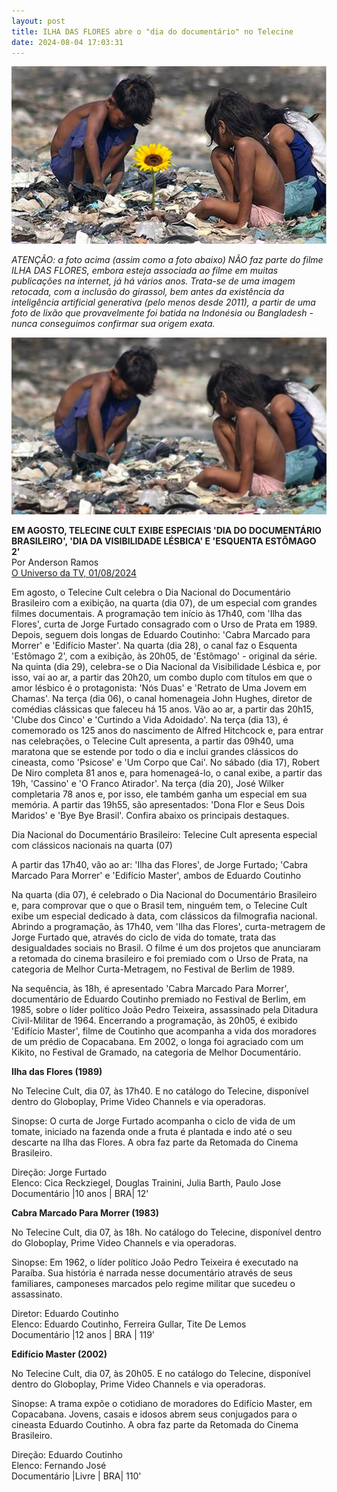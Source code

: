 ```yaml
---
layout: post
title: ILHA DAS FLORES abre o "dia do documentário" no Telecine
date: 2024-08-04 17:03:31
---
```

![](/uploads/falsa-com-girassol.jpg)

*ATENÇÃO: a foto acima (assim como a foto abaixo) NÃO faz parte do filme ILHA DAS FLORES, embora esteja associada ao filme em muitas publicações na internet, já há vários anos. Trata-se de uma imagem retocada, com a inclusão do girassol, bem antes da existência da inteligência artificial generativa (pelo menos desde 2011), a partir de uma foto de lixão que provavelmente foi batida na Indonésia ou Bangladesh - nunca conseguimos confirmar sua origem exata.*

![](/uploads/falsa-sem-girassol.jpg)

**EM AGOSTO, TELECINE CULT EXIBE ESPECIAIS 'DIA DO DOCUMENTÁRIO BRASILEIRO', 'DIA DA VISIBILIDADE LÉSBICA' E 'ESQUENTA ESTÔMAGO 2'**\
Por Anderson Ramos\
[O Universo da TV, 01/08/2024](https://www.ouniversodatv.com/2024/08/em-agosto-telecine-cult-exibe-especiais.html#google_vignette)


Em agosto, o Telecine Cult celebra o Dia Nacional do Documentário Brasileiro com a exibição, na quarta (dia 07), de um especial com grandes filmes documentais. A programação tem início às 17h40, com 'Ilha das Flores', curta de Jorge Furtado consagrado com o Urso de Prata em 1989. Depois, seguem dois longas de Eduardo Coutinho: 'Cabra Marcado para Morrer' e 'Edifício Master'. Na quarta (dia 28), o canal faz o Esquenta 'Estômago 2', com a exibição, às 20h05, de 'Estômago' - original da série. Na quinta (dia 29), celebra-se o Dia Nacional da Visibilidade Lésbica e, por isso, vai ao ar, a partir das 20h20, um combo duplo com títulos em que o amor lésbico é o protagonista: 'Nós Duas' e 'Retrato de Uma Jovem em Chamas'. Na terça (dia 06), o canal homenageia John Hughes, diretor de comédias clássicas que faleceu há 15 anos. Vão ao ar, a partir das 20h15, 'Clube dos Cinco' e 'Curtindo a Vida Adoidado'. Na terça (dia 13), é comemorado os 125 anos do nascimento de Alfred Hitchcock e, para entrar nas celebrações, o Telecine Cult apresenta, a partir das 09h40, uma maratona que se estende por todo o dia e inclui grandes clássicos do cineasta, como 'Psicose' e 'Um Corpo que Cai'. No sábado (dia 17), Robert De Niro completa 81 anos e, para homenageá-lo, o canal exibe, a partir das 19h, 'Cassino' e 'O Franco Atirador'. Na terça (dia 20), José Wilker completaria 78 anos e, por isso, ele também ganha um especial em sua memória. A partir das 19h55, são apresentados: 'Dona Flor e Seus Dois Maridos' e 'Bye Bye Brasil'. Confira abaixo os principais destaques.

Dia Nacional do Documentário Brasileiro: Telecine Cult apresenta especial com clássicos nacionais na quarta (07)

A partir das 17h40, vão ao ar: 'Ilha das Flores', de Jorge Furtado; 'Cabra Marcado Para Morrer' e 'Edifício Master', ambos de Eduardo Coutinho

Na quarta (dia 07), é celebrado o Dia Nacional do Documentário Brasileiro e, para comprovar que o que o Brasil tem, ninguém tem, o Telecine Cult exibe um especial dedicado à data, com clássicos da filmografia nacional. Abrindo a programação, às 17h40, vem 'Ilha das Flores', curta-metragem de Jorge Furtado que, através do ciclo de vida do tomate, trata das desigualdades sociais no Brasil. O filme é um dos projetos que anunciaram a retomada do cinema brasileiro e foi premiado com o Urso de Prata, na categoria de Melhor Curta-Metragem, no Festival de Berlim de 1989.

Na sequência, às 18h, é apresentado 'Cabra Marcado Para Morrer', documentário de Eduardo Coutinho premiado no Festival de Berlim, em 1985, sobre o líder político João Pedro Teixeira, assassinado pela Ditadura Civil-Militar de 1964. Encerrando a programação, às 20h05, é exibido 'Edifício Master', filme de Coutinho que acompanha a vida dos moradores de um prédio de Copacabana. Em 2002, o longa foi agraciado com um Kikito, no Festival de Gramado, na categoria de Melhor Documentário.

**Ilha das Flores (1989)**

No Telecine Cult, dia 07, às 17h40. E no catálogo do Telecine, disponível dentro do Globoplay, Prime Video Channels e via operadoras.

Sinopse: O curta de Jorge Furtado acompanha o ciclo de vida de um tomate, iniciado na fazenda onde a fruta é plantada e indo até o seu descarte na Ilha das Flores. A obra faz parte da Retomada do Cinema Brasileiro.

Direção: Jorge Furtado\
Elenco: Cica Reckziegel, Douglas Trainini, Julia Barth, Paulo Jose\
Documentário |10 anos | BRA| 12'

**Cabra Marcado Para Morrer (1983)**

No Telecine Cult, dia 07, às 18h. No catálogo do Telecine, disponível dentro do Globoplay, Prime Video Channels e via operadoras.

Sinopse: Em 1962, o líder político João Pedro Teixeira é executado na Paraíba. Sua história é narrada nesse documentário através de seus familiares, camponeses marcados pelo regime militar que sucedeu o assassinato.

Diretor: Eduardo Coutinho\
Elenco: Eduardo Coutinho, Ferreira Gullar, Tite De Lemos\
Documentário |12 anos | BRA | 119'

**Edifício Master (2002)**

No Telecine Cult, dia 07, às 20h05. E no catálogo do Telecine, disponível dentro do Globoplay, Prime Video Channels e via operadoras.

Sinopse: A trama expõe o cotidiano de moradores do Edifício Master, em Copacabana. Jovens, casais e idosos abrem seus conjugados para o cineasta Eduardo Coutinho. A obra faz parte da Retomada do Cinema Brasileiro.

Direção: Eduardo Coutinho\
Elenco: Fernando José\
Documentário |Livre | BRA| 110'